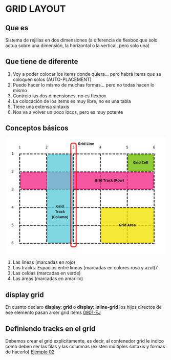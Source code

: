 # GRID LAYOUT

## Que es

Sistema de rejillas en dos dimensiones (a diferencia de flexbox que solo actua sobre una dimensión, la horizontal o la vertical, pero solo una)

## Que tiene de diferente

1. Voy a poder colocar los items donde quiera... pero habrá items que se coloquen solos (AUTO-PLACEMENT)
2. Puedo hacer lo mismo de muchas formas... pero no todas hacen lo mismo
3. Controlo las dos dimensiones, no es flexbox
4. La colocación de los items es muy libre, no es una tabla
5. Tiene una extensa sintaxis
6. Nos va a volver un poco locos, pero es muy potente

## Conceptos básicos

![Grid Line](./doc/img/grid-concepts.svg)

1. Las lineas (marcadas en rojo)
2. Los tracks. Espacios entre líneas (marcadas en colores rosa y azul)7
3. Las celdas (marcadas en verde)
4. Las áreas (marcadas en amarillo)

## display grid

En cuanto declaro **display: grid** o **display: inline-grid** los hijos directos de ese elemento pasan a ser grid items
[0901-EJ](./0901-EJ/)

## Definiendo tracks en el grid

Debemos crear el grid explicitamente, es decir, al contenedor grid le indico como deben ser las filas y las columnas (existen múltiples sintaxis y formas de hacerlo)
[Ejemplo 02](./0902-EJ/)
